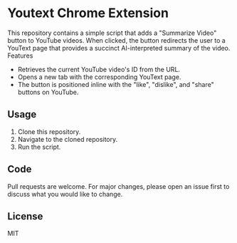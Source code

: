 # Youtext Chrome Extension

This repository contains a simple script that adds a "Summarize Video" button to YouTube videos. When clicked, the button redirects the user to a YouText page that provides a succinct AI-interpreted summary of the video.
Features

- Retrieves the current YouTube video's ID from the URL.
- Opens a new tab with the corresponding YouText page.
- The button is positioned inline with the "like", "dislike", and "share" buttons on YouTube.

## Usage

1. Clone this repository.
2. Navigate to the cloned repository.
3. Run the script.

## Code

Pull requests are welcome. For major changes, please open an issue first to discuss what you would like to change.

## License

MIT
